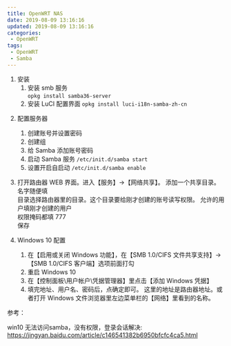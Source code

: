 ```yaml
---
title: OpenWRT NAS
date: 2019-08-09 13:16:16
updated: 2019-08-09 13:16:16
categories:
 - OpenWRT
tags:
 - OpenWRT
 - Samba
---
```


1. 安装
   1. 安装 smb 服务  
      `opkg install samba36-server`
   2. 安装 LuCI 配置界面
      `opkg install luci-i18n-samba-zh-cn`

<!-- more -->

2. 配置服务器
   1. 创建账号并设置密码
   2. 创建组
   3. 给 Samba 添加账号密码
   4. 启动 Samba 服务
      `/etc/init.d/samba start`
   5. 设置开启自启动
      `/etc/init.d/samba enable`

3. 打开路由器 WEB 界面。进入【服务】->【网络共享】。
   添加一个共享目录。  
   名字随便填  
   目录选择路由器里的目录。这个目录要给刚才创建的账号读写权限。
   允许的用户填刚才创建的用户  
   权限掩码都填 777  
   保存

4. Windows 10 配置
   1. 在【启用或关闭 Windows 功能】，在【SMB 1.0/CIFS 文件共享支持】->【SMB 1.0/CIFS 客户端】选项前面打勾
   2. 重启 Windows 10
   3. 在【控制面板\用户帐户\凭据管理器】里点击【添加 Windows 凭据】
   4. 填完地址、用户名、密码后，点确定即可。
      这里的地址是路由器地址。或者打开 Windows 文件浏览器里左边菜单栏的【网络】里看到的名称。


参考：  

win10 无法访问samba，没有权限，登录会话解决: https://jingyan.baidu.com/article/c146541382b6950bfcfc4ca5.html